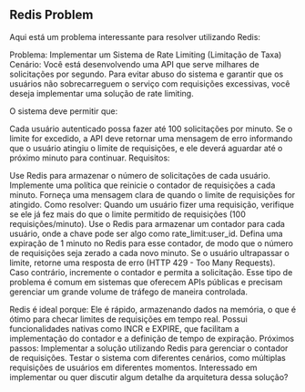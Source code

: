 <h2>Redis Problem</h2>

<p>
Aqui está um problema interessante para resolver utilizando Redis:

Problema: Implementar um Sistema de Rate Limiting (Limitação de Taxa)
Cenário: Você está desenvolvendo uma API que serve milhares de solicitações por segundo. Para evitar abuso do sistema e garantir que os usuários não sobrecarreguem o serviço com requisições excessivas, você deseja implementar uma solução de rate limiting.

O sistema deve permitir que:

Cada usuário autenticado possa fazer até 100 solicitações por minuto.
Se o limite for excedido, a API deve retornar uma mensagem de erro informando que o usuário atingiu o limite de requisições, e ele deverá aguardar até o próximo minuto para continuar.
Requisitos:

Use Redis para armazenar o número de solicitações de cada usuário.
Implemente uma política que reinicie o contador de requisições a cada minuto.
Forneça uma mensagem clara de quando o limite de requisições for atingido.
Como resolver:
Quando um usuário fizer uma requisição, verifique se ele já fez mais do que o limite permitido de requisições (100 requisições/minuto).
Use o Redis para armazenar um contador para cada usuário, onde a chave pode ser algo como rate_limit:user_id.
Defina uma expiração de 1 minuto no Redis para esse contador, de modo que o número de requisições seja zerado a cada novo minuto.
Se o usuário ultrapassar o limite, retorne uma resposta de erro (HTTP 429 - Too Many Requests).
Caso contrário, incremente o contador e permita a solicitação.
Esse tipo de problema é comum em sistemas que oferecem APIs públicas e precisam gerenciar um grande volume de tráfego de maneira controlada.

Redis é ideal porque:
Ele é rápido, armazenando dados na memória, o que é ótimo para checar limites de requisições em tempo real.
Possui funcionalidades nativas como INCR e EXPIRE, que facilitam a implementação do contador e a definição de tempo de expiração.
Próximos passos:
Implementar a solução utilizando Redis para gerenciar o contador de requisições.
Testar o sistema com diferentes cenários, como múltiplas requisições de usuários em diferentes momentos.
Interessado em implementar ou quer discutir algum detalhe da arquitetura dessa solução?
</p>